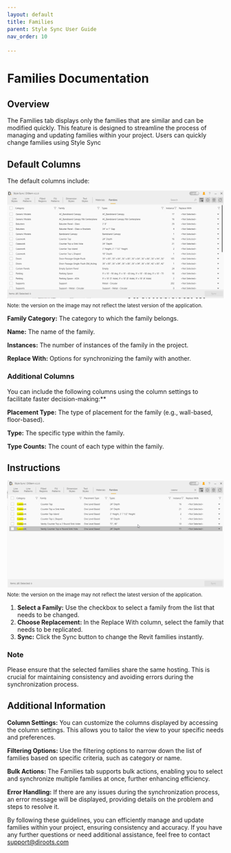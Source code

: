 ```yaml
---
layout: default
title: Families
parent: Style Sync User Guide
nav_order: 10

---
```


# Families Documentation

##  Overview

The Families tab displays only the families that are similar and can be modified quickly. This feature is designed to streamline the process of managing and updating families within your project.
Users can quickly change families using Style Sync

##  Default Columns

The default columns include:

![DiStem Style Sync - Families UI](../../../assets\images\StyleSync\DS_SS_FM_UI.png)  
<sub>Note: the version on the image may not reflect the latest version of the application.</sub>


**Family Category:** The category to which the family belongs.

**Name:** The name of the family.

**Instances:** The number of instances of the family in the project.

**Replace With:** Options for synchronizing the family with another.

### Additional Columns

You can include the following columns using the column settings to facilitate faster decision-making:**

**Placement Type:** The type of placement for the family (e.g., wall-based, floor-based).

**Type:** The specific type within the family.

**Type Counts:** The count of each type within the family.

##  Instructions

![DiStem Style Sync - Sync Families](../../../assets\images\StyleSync\DS_SS_FM_SyncFamilies.gif)  
<sub>Note: the version on the image may not reflect the latest version of the application.</sub>


1. **Select a Family:** Use the checkbox to select a family from the list that needs to be changed.
2. **Choose Replacement:** In the Replace With column, select the family that needs to be replicated.
3. **Sync:** Click the Sync button to change the Revit families instantly.

### Note

Please ensure that the selected families share the same hosting. This is crucial for maintaining consistency and avoiding errors during the synchronization process.

##  Additional Information

**Column Settings:** You can customize the columns displayed by accessing the column settings. This allows you to tailor the view to your specific needs and preferences.

**Filtering Options:** Use the filtering options to narrow down the list of families based on specific criteria, such as category or name.

**Bulk Actions:** The Families tab supports bulk actions, enabling you to select and synchronize multiple families at once, further enhancing efficiency.

**Error Handling:** If there are any issues during the synchronization process, an error message will be displayed, providing details on the problem and steps to resolve it.

By following these guidelines, you can efficiently manage and update families within your project, ensuring consistency and accuracy. If you have any further questions or need additional assistance, feel free to contact support@diroots.com